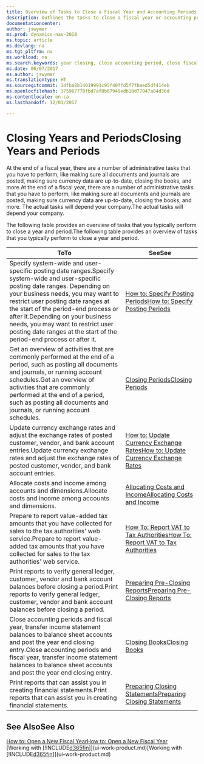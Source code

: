 ```yaml
---
title: Overview of Tasks to Close a Fiscal Year and Accounting Periods
description: Outlines the tasks to close a fiscal year or accounting period, for example, making sure documents and journals are posted and verifying bank balances.
documentationcenter: 
author: jswymer
ms.prod: dynamics-nav-2018
ms.topic: article
ms.devlang: na
ms.tgt_pltfrm: na
ms.workload: na
ms.search.keywords: year closing, close accounting period, close fiscal year, bank account detailed trial balance
ms.date: 06/07/2017
ms.author: jswymer
ms.translationtype: HT
ms.sourcegitcommit: 1dfba8b14019991c95f40ffd5f7fbaed5df414eb
ms.openlocfilehash: 175967770fbd7af8b67949edb10d77047a84d36d
ms.contentlocale: en-ca
ms.lasthandoff: 12/01/2017

---
```

# <a name="closing-years-and-periods"></a><span data-ttu-id="179ff-103">Closing Years and Periods</span><span class="sxs-lookup"><span data-stu-id="179ff-103">Closing Years and Periods</span></span>
<span data-ttu-id="179ff-104">At the end of a fiscal year, there are a number of administrative tasks that you have to perform, like making sure all documents and journals are posted, making sure currency data are up-to-date, closing the books, and more.</span><span class="sxs-lookup"><span data-stu-id="179ff-104">At the end of a fiscal year, there are a number of administrative tasks that you have to perform, like making sure all documents and journals are posted, making sure currency data are up-to-date, closing the books, and more.</span></span> <span data-ttu-id="179ff-105">The actual tasks will depend your company.</span><span class="sxs-lookup"><span data-stu-id="179ff-105">The actual tasks will depend your company.</span></span>

<span data-ttu-id="179ff-106">The following table provides an overview of tasks that you typically perform to close a year and period.</span><span class="sxs-lookup"><span data-stu-id="179ff-106">The following table provides an overview of tasks that you typically perform to close a year and period.</span></span> 

| <span data-ttu-id="179ff-107">To</span><span class="sxs-lookup"><span data-stu-id="179ff-107">To</span></span> | <span data-ttu-id="179ff-108">See</span><span class="sxs-lookup"><span data-stu-id="179ff-108">See</span></span> |
| --- | --- |
| <span data-ttu-id="179ff-109">Specify system-wide and user-specific posting date ranges.</span><span class="sxs-lookup"><span data-stu-id="179ff-109">Specify system-wide and user-specific posting date ranges.</span></span> <span data-ttu-id="179ff-110">Depending on your business needs, you may want to restrict user posting date ranges at the start of the period-end process or after it.</span><span class="sxs-lookup"><span data-stu-id="179ff-110">Depending on your business needs, you may want to restrict user posting date ranges at the start of the period-end process or after it.</span></span> |[<span data-ttu-id="179ff-111">How to: Specify Posting Periods</span><span class="sxs-lookup"><span data-stu-id="179ff-111">How to: Specify Posting Periods</span></span>](finance-how-specify-posting-periods.md) |
| <span data-ttu-id="179ff-112">Get an overview of activities that are commonly performed at the end of a period, such as posting all documents and journals, or running account schedules.</span><span class="sxs-lookup"><span data-stu-id="179ff-112">Get an overview of activities that are commonly performed at the end of a period, such as posting all documents and journals, or running account schedules.</span></span> |[<span data-ttu-id="179ff-113">Closing Periods</span><span class="sxs-lookup"><span data-stu-id="179ff-113">Closing Periods</span></span>](year-how-complete-period-end-processes.md) |
| <span data-ttu-id="179ff-114">Update currency exchange rates and adjust the exchange rates of posted customer, vendor, and bank account entries.</span><span class="sxs-lookup"><span data-stu-id="179ff-114">Update currency exchange rates and adjust the exchange rates of posted customer, vendor, and bank account entries.</span></span> |[<span data-ttu-id="179ff-115">How to: Update Currency Exchange Rates</span><span class="sxs-lookup"><span data-stu-id="179ff-115">How to: Update Currency Exchange Rates</span></span>](finance-how-update-currencies.md) |
| <span data-ttu-id="179ff-116">Allocate costs and income among accounts and dimensions.</span><span class="sxs-lookup"><span data-stu-id="179ff-116">Allocate costs and income among accounts and dimensions.</span></span> |[<span data-ttu-id="179ff-117">Allocating Costs and Income</span><span class="sxs-lookup"><span data-stu-id="179ff-117">Allocating Costs and Income</span></span>](year-allocate-costs-income.md) |
| <span data-ttu-id="179ff-118">Prepare to report value-added tax amounts that you have collected for sales to the tax authorities' web service.</span><span class="sxs-lookup"><span data-stu-id="179ff-118">Prepare to report value-added tax amounts that you have collected for sales to the tax authorities' web service.</span></span> |[<span data-ttu-id="179ff-119">How To: Report VAT to Tax Authorities</span><span class="sxs-lookup"><span data-stu-id="179ff-119">How To: Report VAT to Tax Authorities</span></span>](finance-how-report-vat.md)|
| <span data-ttu-id="179ff-120">Print reports to verify general ledger, customer, vendor and bank account balances before closing a period.</span><span class="sxs-lookup"><span data-stu-id="179ff-120">Print reports to verify general ledger, customer, vendor and bank account balances before closing a period.</span></span> |[<span data-ttu-id="179ff-121">Preparing Pre-Closing Reports</span><span class="sxs-lookup"><span data-stu-id="179ff-121">Preparing Pre-Closing Reports</span></span>](year-prepare-preclose-reports.md) |
| <span data-ttu-id="179ff-122">Close accounting periods and fiscal year, transfer income statement balances to balance sheet accounts and post the year end closing entry.</span><span class="sxs-lookup"><span data-stu-id="179ff-122">Close accounting periods and fiscal year, transfer income statement balances to balance sheet accounts and post the year end closing entry.</span></span> |[<span data-ttu-id="179ff-123">Closing Books</span><span class="sxs-lookup"><span data-stu-id="179ff-123">Closing Books</span></span>](year-close-books.md) |
| <span data-ttu-id="179ff-124">Print reports that can assist you in creating financial statements.</span><span class="sxs-lookup"><span data-stu-id="179ff-124">Print reports that can assist you in creating financial statements.</span></span> |[<span data-ttu-id="179ff-125">Preparing Closing Statements</span><span class="sxs-lookup"><span data-stu-id="179ff-125">Preparing Closing Statements</span></span>](year-prepare-close-statement.md) |

## <a name="see-also"></a><span data-ttu-id="179ff-126">See Also</span><span class="sxs-lookup"><span data-stu-id="179ff-126">See Also</span></span>
[<span data-ttu-id="179ff-127">How to: Open a New Fiscal Year</span><span class="sxs-lookup"><span data-stu-id="179ff-127">How to: Open a New Fiscal Year</span></span>](finance-how-open-new-fiscal-year.md)  
<span data-ttu-id="179ff-128">[Working with [!INCLUDE[d365fin](includes/d365fin_md.md)]](ui-work-product.md)</span><span class="sxs-lookup"><span data-stu-id="179ff-128">[Working with [!INCLUDE[d365fin](includes/d365fin_md.md)]](ui-work-product.md)</span></span>

